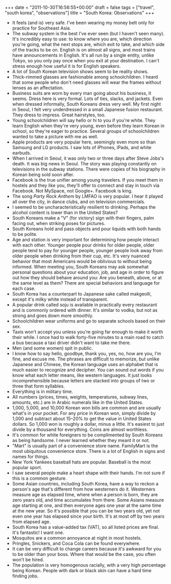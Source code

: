 +++
date = "2011-10-30T16:56:55+00:00"
draft = false
tags = ["travel", "south korea", "observations"]
title = "South Korea: Observations"
+++
* It feels (and is) very safe. I've been wearing my money belt only for practice for Southeast Asia.
* The subway system is the best I've ever seen (but I haven't seen many). It's incredibly easy to use: to know where you are, which direction you're going, what the next stops are, which exit to take, and which side of the tracks to be on. English is on almost all signs, and most trains have announcements in English. It's all run by a single entity, unlike Tokyo, so you only pay once when you exit at your destination. I can't stress enough how useful it is for English speakers.
* A lot of South Korean television shows seem to be reality shows.
* Thick-rimmed glasses are fashionable among schoolchildren. I heard that some people who don't need glasses will wear the frames without lenses as an affectation.
* Business suits are worn by every man going about his business, it seems. Dress here is very formal. Lots of ties, slacks, and jackets. Even when dressed informally, South Koreans dress very well. My first night in Seoul, I felt very underdressed in a small Japanese fusion restaurant. They dress to impress. Great hairstyles, too.
* Young schoolchildren will say hello or hi to you if you're white. They learn English when they're very young, even before they learn Korean in school, so they're eager to practice. Several groups of schoolchildren wanted to take a picture with me as well.
* Apple products are very popular here, seemingly even more so than Samsung and LG products. I saw lots of iPhones, iPads, and white earbuds.
* When I arrived in Seoul, it was only two or three days after Steve Jobs's death. It was big news in Seoul. The story was playing constantly on televisions in the subway stations. There were copies of his biography in Korean being sold soon after.
* Facebook is the true unifier among young travelers. If you meet them in hostels and they like you, they'll offer to connect and stay in touch via Facebook. Not MySpace, not Google+. Facebook is king.
* The song *Party Rock Anthem* by LMFAO is very popular. I hear it played all over the city, in dance clubs, and on television commercials.
* I seemed to be uncharacteristically resilient to drinking. Perhaps the alcohol content is lower than in the United States?
* South Koreans make a "V" (for victory) sign with their fingers, palm facing out, when striking poses for pictures.
* South Koreans hold and pass objects and pour liquids with both hands to be polite.
* Age and station is very important for determining how people interact with each other. Younger people pour drinks for older people, older people tend to pay for younger people, younger people look away from older people when drinking from their cup, etc. It's very nuanced behavior that most Americans would be oblivious to without being informed. When meeting you, South Koreans may ask somewhat personal questions about your education, job, and age in order to figure out how they should behave around you: Are you beneath, above, or at the same level as them? There are special behaviors and language for each case.
* South Korea has a counterpart to Japanese sake called makgeolli, except it's milky white instead of transparent.
* A popular drink called soju is available in practically every restaurant and is commonly ordered with dinner. It's similar to vodka, but not as strong and goes down more smoothly.
* Schoolchildren wear uniforms and go to separate schools based on their sex.
* Taxis won't accept you unless you're going far enough to make it worth their while. I once had to walk forty-five minutes to a main road to catch a bus because a taxi driver didn't want to take me there.
* Men (and some women) spit in public.
* I know how to say hello, goodbye, thank you, yes, no, how are you, I'm fine, and excuse me. The phrases are difficult to memorize, but unlike Japanese and Chinese, the Korean language uses an alphabet that is much easier to recognize and decipher. You can sound out words if you know what each letter means, like western languages. It just looks incomprehensible because letters are stacked into groups of two or three that form syllables.
* Everything is in military time.
* All numbers (prices, times, weights, temperatures, subway lines, amounts, etc.) are in Arabic numerals like in the United States.
* 1,000, 5,000, and 10,000 Korean won bills are common and are usually what's in your pocket. For any price in Korean won, simply divide by 1,000 and subtract about 15–20% to get the value in United States dollars. So 1,000 won is roughly a dollar, minus a little. It's easiest to just divide by a thousand for everything. Coins are almost worthless.
* It's common for white foreigners to be complimented by South Koreans as being handsome. I never learned whether they meant it or not.
* "Mart" is usually part of a convenience store name. FamilyMart is the most ubiquitous convenience store. There is a lot of English in signs and names for things.
* New York Yankees baseball hats are popular. Baseball is the most popular sport.
* I saw several people make a heart shape with their hands. I'm not sure if this is a common gesture.
* Some Asian countries, including South Korea, have a way to reckon a person's age that's different from how westerners do it. Westerners measure age as elapsed time, where when a person is born, they are zero years old, and time accumulates from there. Some Asians measure age starting at one, and then everyone ages one year at the same time at the new year. So it's possible that you can be two years old, yet not even one year has elapsed since your birth. It's at most off by two years from elapsed age.
* South Korea has a value-added tax (VAT), so all listed prices are final. It's fantastic! I want one.
* Mosquitos are a common annoyance at night in most hostels.
* Pringles, Snickers, and Coca Cola can be found everywhere.
* It can be very difficult to change careers because it's awkward for you to be older than your boss. Where that would be the case, you often won't be hired.
* The population is very homogenous racially, with a very high percentage being Korean. People with dark or black skin can have a hard time finding jobs.

